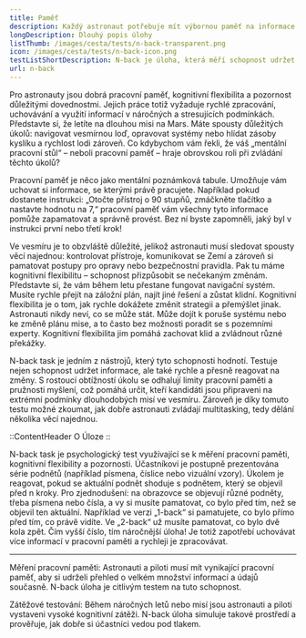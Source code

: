 ```yaml
---
title: Paměť
description: Každý astronaut potřebuje mít výbornou paměť na informace i krátkodobou paměť, aby si zapamatoval a dokálaz zpracovat množství informací, které se na něj v každou chvíli hrnou
longDescription: Dlouhý popis úlohy
listThumb: /images/cesta/tests/n-back-transparent.png
icon: /images/cesta/tests/n-back-icon.png
testListShortDescription: N-back je úloha, která měří schopnost udržet si informace v krátkodobé paměti
url: n-back
---
```


Pro astronauty jsou dobrá pracovní paměť, kognitivní flexibilita a pozornost důležitými dovednostmi. Jejich práce totiž vyžaduje rychlé zpracování, uchovávání a využití informací v náročných a stresujících podmínkách. Představte si, že letíte na dlouhou misi na Mars. Máte spousty důležitých úkolů: navigovat vesmírnou loď, opravovat systémy nebo hlídat zásoby kyslíku a rychlost lodi zároveň. Co kdybychom vám řekli, že váš „mentální pracovní stůl“ – neboli pracovní paměť – hraje obrovskou roli při zvládání těchto úkolů?

Pracovní paměť je něco jako mentální poznámková tabule. Umožňuje vám uchovat si informace, se kterými právě pracujete. Například pokud dostanete instrukci: „Otočte přístroj o 90 stupňů, zmáčkněte tlačítko a nastavte hodnotu na 7,“ pracovní paměť vám všechny tyto informace pomůže zapamatovat a správně provést. Bez ní byste zapomněli, jaký byl v instrukci první nebo třetí krok!

Ve vesmíru je to obzvláště důležité, jelikož astronauti musí sledovat spousty věcí najednou: kontrolovat přístroje, komunikovat se Zemí a zároveň si pamatovat postupy pro opravy nebo bezpečnostní pravidla.
Pak tu máme kognitivní flexibilitu – schopnost přizpůsobit se nečekaným změnám. Představte si, že vám během letu přestane fungovat navigační systém. Musíte rychle přejít na záložní plán, najít jiné řešení a zůstat klidní. Kognitivní flexibilita je o tom, jak rychle dokážete změnit strategii a přemýšlet jinak. Astronauti nikdy neví, co se může stát. Může dojít k poruše systému nebo ke změně plánu mise, a to často bez možnosti poradit se s pozemními experty. Kognitivní flexibilita jim pomáhá zachovat klid a zvládnout různé překážky.

N-back task je jedním z nástrojů, který tyto schopnosti hodnotí. Testuje nejen schopnost udržet informace, ale také rychle a přesně reagovat na změny. S rostoucí obtížností úkolu se odhalují limity pracovní paměti a pružnosti myšlení, což pomáhá určit, kteří kandidáti jsou připraveni na extrémní podmínky dlouhodobých misí ve vesmíru. Zároveň je díky tomuto testu možné zkoumat, jak dobře astronauti zvládají multitasking, tedy dělání několika věcí najednou.

::ContentHeader
O Úloze
::

N-back task je psychologický test využívající se k měření pracovní paměti, kognitivní flexibility a pozornosti. Účastníkovi je postupně prezentována série podnětů (například písmena, číslice nebo vizuální vzory). Úkolem je reagovat, pokud se aktuální podnět shoduje s podnětem, který se objevil před n kroky. Pro zjednodušení: na obrazovce se objevují různé podněty, třeba písmena nebo čísla, a vy si musíte pamatovat, co bylo před tím, než se objevil ten aktuální. Například ve verzi „1-back“ si pamatujete, co bylo přímo před tím, co právě vidíte. Ve „2-back“ už musíte pamatovat, co bylo dvě kola zpět. Čím vyšší číslo, tím náročnější úloha! Je totiž zapotřebí uchovávat více informací v pracovní paměti a rychleji je zpracovávat. 

---------


Měření pracovní paměti: Astronauti a piloti musí mít vynikající pracovní paměť, aby si udrželi přehled o velkém množství informací a údajů současně. N-back úloha je citlivým testem na tuto schopnost.

Zátěžové testování: Během náročných letů nebo misí jsou astronauti a piloti vystaveni vysoké kognitivní zátěži. N-back úloha simuluje takové prostředí a prověřuje, jak dobře si účastníci vedou pod tlakem.